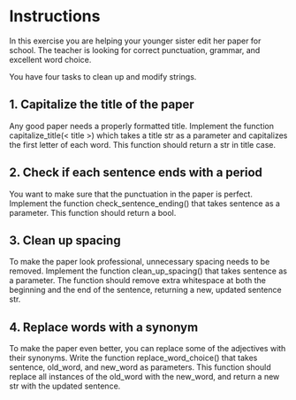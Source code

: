 # Instructions

In this exercise you are helping your younger sister edit her paper for school. The teacher is looking for correct punctuation, grammar, and excellent word choice.

You have four tasks to clean up and modify strings.

## 1. Capitalize the title of the paper

Any good paper needs a properly formatted title. Implement the function capitalize_title(< title >) which takes a title str as a parameter and capitalizes the first letter of each word. This function should return a str in title case.

## 2. Check if each sentence ends with a period

You want to make sure that the punctuation in the paper is perfect. Implement the function check_sentence_ending() that takes sentence as a parameter. This function should return a bool.

## 3. Clean up spacing

To make the paper look professional, unnecessary spacing needs to be removed. Implement the function clean_up_spacing() that takes sentence as a parameter. The function should remove extra whitespace at both the beginning and the end of the sentence, returning a new, updated sentence str.

## 4. Replace words with a synonym

To make the paper even better, you can replace some of the adjectives with their synonyms. Write the function replace_word_choice() that takes sentence, old_word, and new_word as parameters. This function should replace all instances of the old_word with the new_word, and return a new str with the updated sentence.
